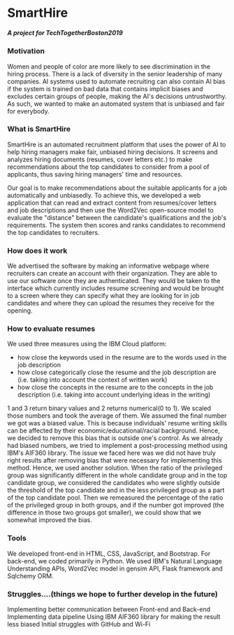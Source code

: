 # SmartHire
##### A project for TechTogetherBoston2019 ##

### Motivation
Women and people of color are more likely to see discrimination in the hiring process. There is a lack of diversity in the senior leadership of many companies. AI systems used to automate recruiting can also contain AI bias if the system is trained on bad data that contains implicit biases and excludes certain groups of people, making the AI's decisions untrustworthy. As such, we wanted to make an automated system that is unbiased and fair for everybody.

### What is SmartHire
SmartHire is an automated recruitment platform that uses the power of AI to help hiring managers make fair, unbiased hiring decisions. It screens and analyzes hiring documents (resumes, cover letters etc.) to make recommendations about the top candidates to consider from a pool of applicants, thus saving hiring managers' time and resources.

Our goal is to make recommendations about the suitable applicants for a job automatically and unbiasedly. To achieve this, we developed a web application that can read and extract content from resumes/cover letters and job descriptions and then use the Word2Vec open-source model to evaluate the "distance" between the candidate's qualifications and the job's requirements. The system then scores and ranks candidates to recommend the top candidates to recruiters.

### How does it work
We advertised the software by making an informative webpage where recruiters can create an account with their organization. They are able to use our software once they are authenticated. They would be taken to the interface which currently includes resume screening and would be brought to a screen where they can specify what they are looking for in job candidates and where they can upload the resumes they receive for the opening.

### How to evaluate resumes
We used three measures using the IBM Cloud platform:</br>
- how close the keywords used in the resume are to the words used in the job description</br>
- how close categorically close the resume and the job description are (i.e. taking into account the context of written work)</br>
- how close the concepts in the resume are to the concepts in the job description (i.e. taking into account underlying ideas in the writing)</br>

1 and 3 return binary values and 2 returns numerical(0 to 1). We scaled those numbers and took the average of them. We assumed the final number we got was a biased value. This is because individuals' resume writing skills can be affected by their economic/educational/racial background. Hence, we decided to remove this bias that is outside one's control. As we already had biased numbers, we tried to implement a post-processing method using IBM's AIF360 library. The issue we faced here was we did not have truly right results after removing bias that were necessary for implementing this method. Hence, we used another solution. When the ratio of the privileged group was significantly different in the whole candidate group and in the top candidate group, we considered the candidates who were slightly outside the threshold of the top candidate and in the less privileged group as a part of the top candidate pool. Then we remeasured the percentage of the ratio of the privileged group in both groups, and if the number got improved (the difference in those two groups got smaller), we could show that we somewhat improved the bias.</br>

### Tools
We developed front-end in HTML, CSS, JavaScript, and Bootstrap. For back-end, we coded primarily in Python. We used IBM's Natural Language Understanding APIs, Word2Vec model in gensim API, Flask framework and Sqlchemy ORM.

### Struggles....(things we hope to further develop in the future)
Implementing better communication between Front-end and Back-end
Implementing data pipeline
Using IBM AIF360 library for making the result less biased
Initial struggles with GitHub and Wi-Fi

